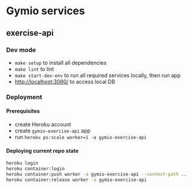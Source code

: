 # Gymio services

## exercise-api

### Dev mode

* `make setup` to install all dependencies
* `make lint` to lint
* `make start-dev-env` to run all required services locally, then run app
* [http://localhost:3080/](http://localhost:3080/) to access local DB

### Deployment

#### Prerequisites

* create Heroku account
* create `gymio-exercise-api` app
* run `heroku ps:scale worker=1 -a gymio-exercise-api`

#### Deploying current repo state

```bash
heroku login
heroku container:login
heroku container:push worker -a gymio-exercise-api --context-path ..
heroku container:release worker -a gymio-exercise-api
```
